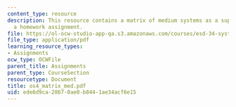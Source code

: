 ```yaml
---
content_type: resource
description: This resource contains a matrix of medium systems as a supplement to
  a homework assignment.
file: https://ol-ocw-studio-app-qa.s3.amazonaws.com/courses/esd-34-system-architecture-january-iap-2007/ede6d9ca28670ae0b8441ae34acf6e15_os4_matrix_med.pdf
file_type: application/pdf
learning_resource_types:
- Assignments
ocw_type: OCWFile
parent_title: Assignments
parent_type: CourseSection
resourcetype: Document
title: os4_matrix_med.pdf
uid: ede6d9ca-2867-0ae0-b844-1ae34acf6e15
---
```

